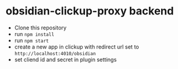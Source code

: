 # obsidian-clickup-proxy backend

- Clone this repository
- run `npm install`
- run `npm start`
- create a new app in clickup with redirect url set to `http://localhost:4010/obsidian`
- set cliend id and secret in plugin settings
